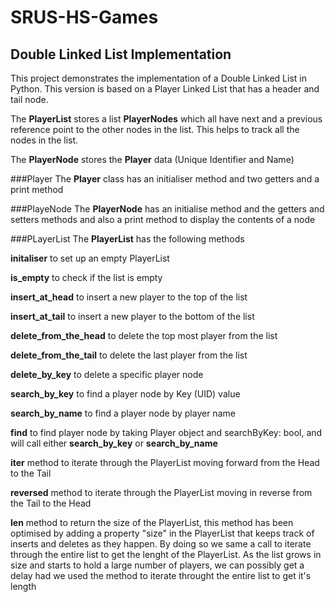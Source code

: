 # SRUS-HS-Games
## Double Linked List Implementation
This project demonstrates the implementation of a Double Linked List in Python. This version is based on a Player Linked List that has a header and tail node. 

The **PlayerList** stores a list **PlayerNodes** which all have next and a previous reference point to the other nodes in the list. This helps to track all the nodes in the list.

The **PlayerNode** stores the **Player** data (Unique Identifier and Name)

###Player
The **Player** class has an initialiser method and two getters and a print method

###PlayeNode
The **PlayerNode** has an initialise method and the getters and setters methods and also a print method to display the contents of a node

###PLayerList
The **PlayerList** has the following methods

**initaliser** to set up an empty PlayerList

**is_empty** to check if the list is empty

**insert_at_head** to insert a new player to the top of the list

**insert_at_tail** to insert a new player to the bottom of the list

**delete_from_the_head** to delete the top most player from the list

**delete_from_the_tail** to delete the last player from the list

**delete_by_key** to delete a specific player node

**search_by_key** to find a player node by Key (UID) value

**search_by_name** to find a player node by player name

**find** to find player node by taking Player object and searchByKey: bool, and will call either **search_by_key** or **search_by_name**

**__iter__** method to iterate through the PlayerList moving forward from the Head to the Tail

**__reversed__** method to iterate through the PlayerList moving in reverse from the Tail to the Head

**__len__** method to return the size of the PlayerList, this method has been optimised 
        by adding a property "size" in the PlayerList that keeps track of inserts and deletes as they happen. 
        By doing so we same a call to iterate through the entire list to get the lenght of the PlayerList.
        As the list grows in size and starts to hold a large number of players, we can possibly get a delay 
        had we used the method to iterate throught the entire list to get it's length
